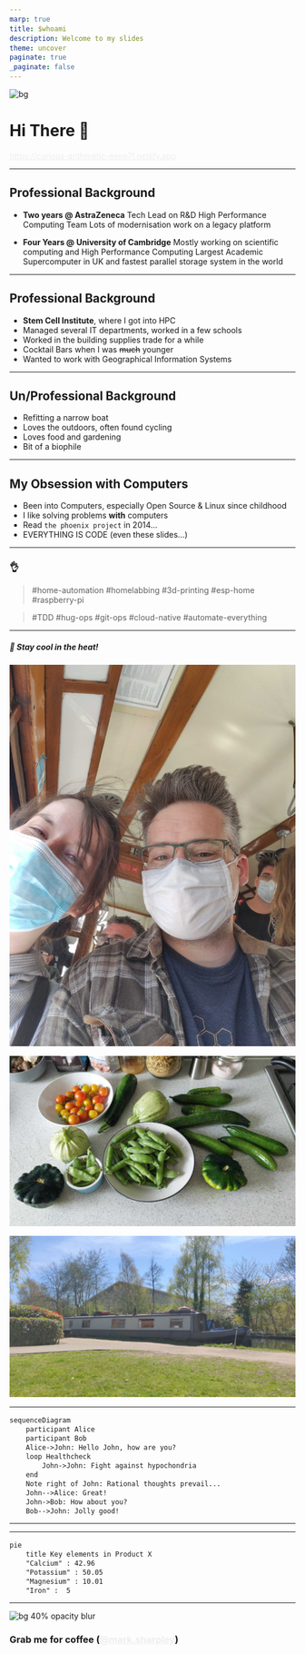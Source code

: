```yaml
---
marp: true
title: $whoami
description: Welcome to my slides
theme: uncover
paginate: true
_paginate: false
---
```


![bg](./assets/gradient.jpg)

# <!--fit--> Hi There 👋

https://curious-arithmetic-eeee7f.netlify.app

<style scoped>a { color: #eee; }</style>

<!-- This is presenter note. You can write down notes through HTML comment. -->

---

## <!--fit--> **Professional Background**

* **Two years @ AstraZeneca**
    Tech Lead on R&D High Performance Computing Team
    Lots of modernisation work on a legacy platform

* **Four Years @ University of Cambridge**
    Mostly working on scientific computing and High Performance Computing
    Largest Academic Supercomputer in UK and fastest parallel storage system in the world

---

## <!--fit--> **Professional Background**

* **Stem Cell Institute**, where I got into HPC
* Managed several IT departments, worked in a few schools
* Worked in the building supplies trade for a while
* Cocktail Bars when I was ~~much~~ younger
* Wanted to work with Geographical Information Systems
---

## <!--fit--> **Un/Professional Background**

* Refitting a narrow boat
* Loves the outdoors, often found cycling
* Loves food and gardening
* Bit of a biophile

___

## <!--fit--> **My Obsession with Computers**

* Been into Computers, especially Open Source & Linux since childhood
* I like solving problems **with** computers
* Read `the phoenix project` in 2014...
* EVERYTHING IS CODE (even these slides...)

---

### :ok_hand:

> #home-automation #homelabbing #3d-printing
> #esp-home #raspberry-pi 

> #TDD #hug-ops #git-ops #cloud-native
> #automate-everything

---

<!-- _backgroundColor: "#123" -->
<!-- _color: "#fff" -->

##### <!--fit--> 🧊 Stay cool in the heat!

![bg horizontal](./assets/tram.jpg)

![bg](./assets/veggies.jpg)

![bg](./assets/boat.jpeg)

---
```mermaid
sequenceDiagram
    participant Alice
    participant Bob
    Alice->John: Hello John, how are you?
    loop Healthcheck
        John->John: Fight against hypochondria
    end
    Note right of John: Rational thoughts prevail...
    John-->Alice: Great!
    John->Bob: How about you?
    Bob-->John: Jolly good!
```
---

---
```mermaid
pie
    title Key elements in Product X
    "Calcium" : 42.96
    "Potassium" : 50.05
    "Magnesium" : 10.01
    "Iron" :  5
```  
---
![bg 40% opacity blur](https://avatars1.githubusercontent.com/u/698889?v=4)

### Grab me for coffee ([@mark.sharpley](https://github.com/markopolo123))
